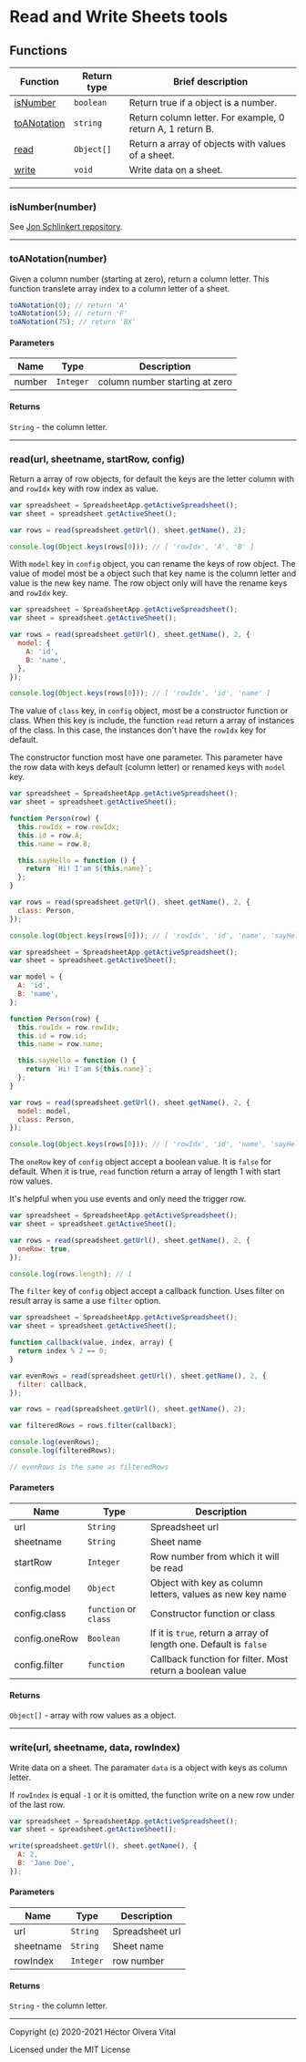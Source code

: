 # Read and Write Sheets tools

## Functions

| Function                                   | Return type | Brief description                                          |
| ------------------------------------------ | ----------- | ---------------------------------------------------------- |
| [isNumber](#isnumbernumber)                | `boolean`   | Return true if a object is a number.                       |
| [toANotation](#toanotationnumber)          | `string`    | Return column letter. For example, 0 return A, 1 return B. |
| [read](#readurl-sheetname-startrow-config) | `Object[]`  | Return a array of objects with values of a sheet.          |
| [write](#writeurl-sheetname-data-rowindex) | `void`      | Write data on a sheet.                                     |

---

### isNumber(number)

See [Jon Schlinkert repository](https://github.com/jonschlinkert/is-number).

---

### toANotation(number)

Given a column number (starting at zero), return a column letter. This function translete array index to a column letter of a sheet.

```js
toANotation(0); // return 'A'
toANotation(5); // return 'F'
toANotation(75); // return 'BX'
```

#### Parameters

| Name   | Type      | Description                    |
| ------ | --------- | ------------------------------ |
| number | `Integer` | column number starting at zero |

#### Returns

`String` - the column letter.

---

### read(url, sheetname, startRow, config)

Return a array of row objects, for default the keys are the letter column with and `rowIdx` key with row index as value.

```js
var spreadsheet = SpreadsheetApp.getActiveSpreadsheet();
var sheet = spreadsheet.getActiveSheet();

var rows = read(spreadsheet.getUrl(), sheet.getName(), 2);

console.log(Object.keys(rows[0])); // [ 'rowIdx', 'A', 'B' ]
```

With `model` key in `config` object, you can rename the keys of row object. The value of model most be a object such that key name is the column letter and value is the new key name. The row object only will have the rename keys and `rowIdx` key.

```js
var spreadsheet = SpreadsheetApp.getActiveSpreadsheet();
var sheet = spreadsheet.getActiveSheet();

var rows = read(spreadsheet.getUrl(), sheet.getName(), 2, {
  model: {
    A: 'id',
    B: 'name',
  },
});

console.log(Object.keys(rows[0])); // [ 'rowIdx', 'id', 'name' ]
```

The value of `class` key, in `config` object, most be a constructor function or class. When this key is include, the function `read` return a array of instances of the class. In this case, the instances don't have the `rowIdx` key for default.

The constructor function most have one parameter. This parameter have the row data with keys default (column letter) or renamed keys with `model` key.

```js
var spreadsheet = SpreadsheetApp.getActiveSpreadsheet();
var sheet = spreadsheet.getActiveSheet();

function Person(row) {
  this.rowIdx = row.rowIdx;
  this.id = row.A;
  this.name = row.B;

  this.sayHello = function () {
    return `Hi! I'am ${this.name}`;
  };
}

var rows = read(spreadsheet.getUrl(), sheet.getName(), 2, {
  class: Person,
});

console.log(Object.keys(rows[0])); // [ 'rowIdx', 'id', 'name', 'sayHello' ]
```

```js
var spreadsheet = SpreadsheetApp.getActiveSpreadsheet();
var sheet = spreadsheet.getActiveSheet();

var model = {
  A: 'id',
  B: 'name',
};

function Person(row) {
  this.rowIdx = row.rowIdx;
  this.id = row.id;
  this.name = row.name;

  this.sayHello = function () {
    return `Hi! I'am ${this.name}`;
  };
}

var rows = read(spreadsheet.getUrl(), sheet.getName(), 2, {
  model: model,
  class: Person,
});

console.log(Object.keys(rows[0])); // [ 'rowIdx', 'id', 'name', 'sayHello' ]
```

The `oneRow` key of `config` object accept a boolean value. It is `false` for default. When it is true, `read` function return a array of length 1 with start row values.

It's helpful when you use events and only need the trigger row.

```js
var spreadsheet = SpreadsheetApp.getActiveSpreadsheet();
var sheet = spreadsheet.getActiveSheet();

var rows = read(spreadsheet.getUrl(), sheet.getName(), 2, {
  oneRow: true,
});

console.log(rows.length); // 1
```

The `filter` key of `config` object accept a callback function. Uses filter on result array is same a use `filter` option.

```js
var spreadsheet = SpreadsheetApp.getActiveSpreadsheet();
var sheet = spreadsheet.getActiveSheet();

function callback(value, index, array) {
  return index % 2 == 0;
}

var evenRows = read(spreadsheet.getUrl(), sheet.getName(), 2, {
  filter: callback,
});

var rows = read(spreadsheet.getUrl(), sheet.getName(), 2);

var filteredRows = rows.filter(callback);

console.log(evenRows);
console.log(filteredRows);

// evenRows is the same as filteredRows
```

#### Parameters

| Name          | Type                  | Description                                                       |
| ------------- | --------------------- | ----------------------------------------------------------------- |
| url           | `String`              | Spreadsheet url                                                   |
| sheetname     | `String`              | Sheet name                                                        |
| startRow      | `Integer`             | Row number from which it will be read                             |
| config.model  | `Object`              | Object with key as column letters, values as new key name         |
| config.class  | `function` or `class` | Constructor function or class                                     |
| config.oneRow | `Boolean`             | If it is `true`, return a array of length one. Default is `false` |
| config.filter | `function`            | Callback function for filter. Most return a boolean value         |

#### Returns

`Object[]` - array with row values as a object.

---

### write(url, sheetname, data, rowIndex)

Write data on a sheet. The paramater `data` is a object with keys as column letter.

If `rowIndex` is equal `-1` or it is omitted, the function write on a new row under of the last row.

```js
var spreadsheet = SpreadsheetApp.getActiveSpreadsheet();
var sheet = spreadsheet.getActiveSheet();

write(spreadsheet.getUrl(), sheet.getName(), {
  A: 2,
  B: 'Jane Doe',
});
```

#### Parameters

| Name      | Type      | Description     |
| --------- | --------- | --------------- |
| url       | `String`  | Spreadsheet url |
| sheetname | `String`  | Sheet name      |
| rowIndex  | `Integer` | row number      |

#### Returns

`String` - the column letter.

---

Copyright (c) 2020-2021 Héctor Olvera Vital

Licensed under the MIT License
